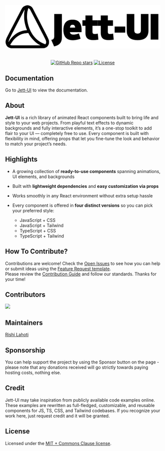 <div align="center">
	<br>
	<br>
    <picture>
      <source media="(prefers-color-scheme: light)" srcset="src/assets/logos/jett-ui-logo-light.svg">
      <source media="(prefers-color-scheme: dark)" srcset="src/assets/logos/jett-ui-logo-dark.svg">
      <img src="src/assets/logos/jett-ui-logo-light.svg" alt="jett-ui logo" width="900">
    </picture>
	<br>
	<br>
</div>

<br />

<div align="center">
  <a href="https://github.com/rishilahoti/Jett-UI/stargazers"><img alt="GitHub Repo stars" src="https://img.shields.io/github/stars/rishilahoti/Jett-UI"></a>
  <a href="https://github.com/rishilahoti/Jett-UI/blob/main/LICENSE"><img alt="License" src="https://img.shields.io/badge/License-MIT+Commons_Clause-blue"></a>
  
</div>

## Documentation

Go to [Jett-UI]() to view the documentation.

## About

**Jett-UI** is a rich library of animated React components built to bring life and style to your web projects. From playful text effects to dynamic backgrounds and fully interactive elements, it’s a one-stop toolkit to add flair to your UI — completely free to use. Every component is built with flexibility in mind, offering props that let you fine-tune the look and behavior to match your project’s needs.

## Highlights

* A growing collection of **ready-to-use components** spanning animations, UI elements, and backgrounds
* Built with **lightweight dependencies** and **easy customization via props**
* Works smoothly in any React environment without extra setup hassle
* Every component is offered in **four distinct versions** so you can pick your preferred style:

  * JavaScript + CSS
  * JavaScript + Tailwind
  * TypeScript + CSS
  * TypeScript + Tailwind

## How To Contribute?

Contributions are welcome! Check the [Open Issues](https://github.com/rishilahoti/Jett-UI/issues) to see how you can help or submit ideas using the [Feature Request template](https://github.com/rishilahoti/Jett-UI/issues/new?template=2-feature-request.yml).</br>
Please review the [Contribution Guide](https://github.com/rishilahoti/Jett-UI/blob/main/CONTRIBUTING.md) and follow our standards. Thanks for your time!

## Contributors

<a href="https://github.com/rishilahoti/Jett-UI/graphs/contributors">
  <img src="https://contrib.rocks/image?repo=rishilahoti/Jett-UI" />
</a>

## Maintainers

[Rishi Lahoti](https://github.com/rishilahoti)

## Sponsorship
You can help support the project by using the Sponsor button on the page - please note that any donations received will go strictly towards paying hosting costs, nothing else.

## Credit
Jett-UI may take inspiration from publicly available code examples online. These examples are rewritten as full-fledged, customizable, and reusable components for JS, TS, CSS, and Tailwind codebases. If you recognize your work here, just request credit and it will be granted.

## License

Licensed under the [MIT + Commons Clause license](https://github.com/rishilahoti/Jett-UI/blob/main/LICENSE).
